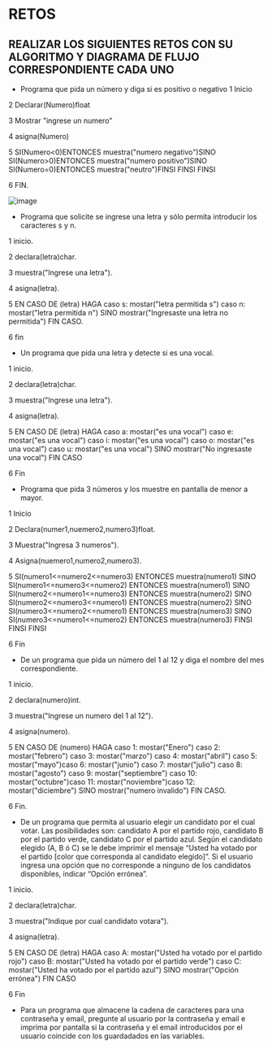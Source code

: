 # RETOS
## REALIZAR LOS SIGUIENTES RETOS CON SU ALGORITMO Y DIAGRAMA DE FLUJO CORRESPONDIENTE CADA UNO 

* Programa que pida un número y diga si es positivo o negativo
1 Inicio

2 Declarar(Numero)float

3 Mostrar "ingrese un numero"

4 asigna(Numero)

5 SI(Numero<0)ENTONCES muestra("numero negativo")SINO SI(Numero>0)ENTONCES muestra("numero positivo")SINO SI(Numero=0)ENTONCES muestra("neutro")FINSI FINSI FINSI

6 FIN.

![image](https://user-images.githubusercontent.com/101900664/159142627-b905b98b-0e5e-4f8b-803a-b5aac05b678f.png)


* Programa que solicite se ingrese una letra y sólo permita introducir los caracteres s y n.

1 inicio.

2 declara(letra)char.

3 muestra("Ingrese una letra").

4 asigna(letra).

5 EN CASO DE (letra) HAGA caso s: mostar("letra permitida s") caso n: mostar("letra permitida n")  SINO mostrar("Ingresaste una letra no permitida") FIN CASO.

6 fin

* Un programa que pida una letra y detecte si es una vocal. 

1 inicio.

2 declara(letra)char.

3 muestra("Ingrese una letra").

4 asigna(letra).

5 EN CASO DE (letra) HAGA caso a: mostar("es una vocal") caso e: mostar("es una vocal") caso i: mostar("es una vocal") caso o: mostar("es una vocal") caso u: mostar("es una vocal") SINO mostrar("No ingresaste una vocal") FIN CASO

6 Fin

* Programa que pida 3 números y los muestre en pantalla de menor a mayor.  

1 Inicio

2 Declara(numer1,nuemero2,numero3)float.

3 Muestra("Ingresa 3 numeros").

4 Asigna(nuemero1,numero2,numero3).

5 SI(numero1<=numero2<=numero3) ENTONCES muestra(numero1) SINO SI(numero1<=numero3<=numero2) ENTONCES muestra(numero1) SINO SI(numero2<=numero1<=numero3) ENTONCES muestra(numero2) SINO SI(numero2<=numero3<=numero1) ENTONCES muestra(numero2) SINO SI(numero3<=numero2<=numero1) ENTONCES muestra(numero3) SINO SI(numero3<=numero1<=numero2) ENTONCES muestra(numero3)  FINSI FINSI FINSI

6 Fin

* De un programa que pida un número del 1 al 12 y diga el nombre del mes correspondiente.


1 inicio.

2 declara(numero)int.

3 muestra("Ingrese un numero del 1 al 12").

4 asigna(numero).

5 EN CASO DE (numero) HAGA caso 1: mostar("Enero") caso 2: mostar("febrero") caso 3: mostar("marzo") caso 4: mostar("abril") caso 5: mostar("mayo")caso 6: mostar("junio") caso 7: mostar("julio") caso 8: mostar("agosto") caso 9: mostar("septiembre") caso 10: mostar("octubre")caso 11: mostar("noviembre")caso 12: mostar("diciembre") SINO mostrar("numero invalido") FIN CASO.

6 Fin.

* De un programa que permita al usuario elegir un candidato por el cual votar. Las posibilidades son: candidato A por el partido rojo, candidato B por el partido verde, candidato C por el partido azul. Según el candidato elegido (A, B ó C) se le debe imprimir el mensaje “Usted ha votado por el partido [color que corresponda al candidato elegido]”. Si el usuario ingresa una opción que no corresponde a ninguno de los candidatos disponibles, indicar “Opción errónea”.


1 inicio.

2 declara(letra)char.

3 muestra("Indique por cual candidato votara").

4 asigna(letra).

5 EN CASO DE (letra) HAGA caso A: mostar("Usted ha votado por el partido rojo") caso B: mostar("Usted ha votado por el partido verde") caso C: mostar("Usted ha votado por el partido azul")  SINO mostrar("Opción errónea") FIN CASO

6 Fin

* Para un programa que almacene la cadena de caracteres para una contraseña y email, pregunte al usuario por la contraseña y email e imprima por pantalla si la contraseña y el email introducidos por el usuario coincide con los guardadados en las variables.
